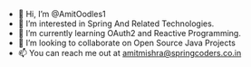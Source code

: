 - 👋 Hi, I’m @AmitOodles1
- 👀 I’m interested in Spring And Related Technologies.
- 🌱 I’m currently learning OAuth2 and Reactive Programming.
- 💞️ I’m looking to collaborate on Open Source Java Projects
- 📫 You can reach me out at amitmishra@springcoders.co.in

<!---
AmitOodles1/AmitOodles1 is a ✨ special ✨ repository because its `README.md` (this file) appears on your GitHub profile.
You can click the Preview link to take a look at your changes.
--->
